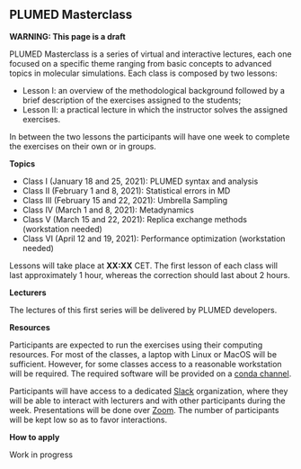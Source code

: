 PLUMED Masterclass
------------------

**WARNING: This page is a draft**

PLUMED Masterclass is a series of virtual and interactive lectures, each one
focused on a specific theme ranging from basic concepts to advanced topics in molecular simulations.
Each class is composed by two lessons: 
* Lesson I: an overview of the methodological background followed by a brief description of the exercises assigned to the students;
* Lesson II: a practical lecture in which the instructor solves the assigned exercises.

In between the two lessons the participants will have one week to complete the exercises on their own or in groups.
 
__Topics__

- Class I (January 18 and 25, 2021): PLUMED syntax and analysis
- Class II (February 1 and 8, 2021): Statistical errors in MD
- Class III (February 15 and 22, 2021): Umbrella Sampling
- Class IV (March 1 and 8, 2021): Metadynamics
- Class V (March 15 and 22, 2021):  Replica exchange methods (workstation needed)
- Class VI (April 12 and 19, 2021): Performance optimization (workstation needed)

Lessons will take place at **XX:XX** CET. The first lesson of each class will last approximately 1 hour, whereas the correction should last about 2 hours.

__Lecturers__

The lectures of this first series will be delivered by PLUMED developers.

__Resources__

Participants are expected to run the exercises using their computing resources. For most of the classes,
a laptop with Linux or MacOS will be sufficient. However, for some classes access to a reasonable workstation will be required.
The required software will be provided on a [conda channel](https://anaconda.org/plumed).

Participants will have access to a dedicated [Slack](https://slack.com/) organization, where they will be able to
interact with lecturers and with other participants during the week. Presentations will be done over [Zoom](https://zoom.us/).
The number of participants will be kept low so as to favor interactions.

__How to apply__

Work in progress

